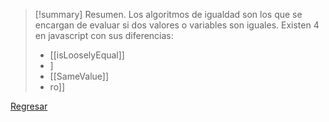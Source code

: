 >[!summary] Resumen.
>Los algoritmos de igualdad son los que se encargan de evaluar si dos valores o variables son iguales. Existen 4 en javascript con sus diferencias:
>- [[isLooselyEqual]]
>- [](isLooselyEqual.md)]
>- [[SameValue]]
>- [](SameValue.md)ro]]

[Regresar](Javascript)